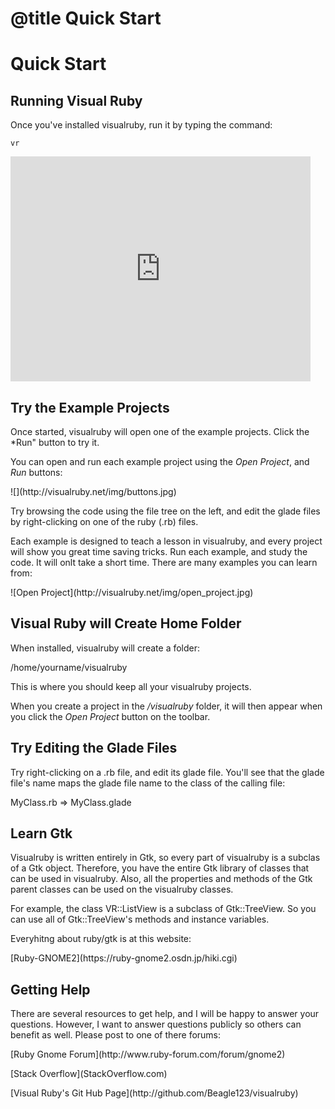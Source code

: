 # @title Quick Start 
# Quick Start 

## Running Visual Ruby

Once you've installed visualruby, run it by typing the command:

	vr

<p>
  <iframe width="480" height="360" src="https://www.youtube.com/embed/cFejLEs5Rb0" frameborder="0" allowfullscreen>
  </iframe>
</p>

 
## Try the Example Projects

Once started, visualruby will open one of the example projects.  Click the *Run" button
to try it. 

You can open and run each example project using the *Open Project*, and *Run* buttons:
<p>
![](http://visualruby.net/img/buttons.jpg)
<p>

Try browsing the code using the file tree on the left, and edit the glade files
by right-clicking on one of the ruby (.rb) files.

Each example is designed to teach a lesson in visualruby, and every project will
show you great time saving tricks.  Run each example, and study the code.  It will
onlt take a short time.  There are many examples you can learn from:
<p>
![Open Project](http://visualruby.net/img/open_project.jpg)
<p>

## Visual Ruby will Create Home Folder

When installed, visualruby will create a folder:

  /home/yourname/visualruby

This is where you should keep all your visualruby projects.

When you create a project in the */visualruby* folder, it will then appear
when you click the *Open Project* button on the toolbar.  

## Try Editing the Glade Files

Try right-clicking on a .rb file, and edit its glade file.  You'll see that the glade
file's name maps the glade file name to the class of the calling file:

  MyClass.rb => MyClass.glade


## Learn Gtk

Visualruby is written entirely in Gtk, so every part of visualruby is a subclas of a Gtk object.
Therefore, you have the entire Gtk library of classes that can be used in visualruby.  Also,
all the properties and methods of the Gtk parent classes can be used on the visualruby classes.

For example, the class VR::ListView is a subclass of Gtk::TreeView.  So you can use all of Gtk::TreeView's
methods and instance variables.

Everyhitng about ruby/gtk is at this website:
<p>
[Ruby-GNOME2](https://ruby-gnome2.osdn.jp/hiki.cgi)

   

## Getting Help

There are several resources to get help, and I will be happy to answer your questions.
However, I want to answer questions publicly so others can benefit as well.  Please post
to one of there forums:

<p>
[Ruby Gnome Forum](http://www.ruby-forum.com/forum/gnome2)
<p>
[Stack Overflow](StackOverflow.com)
<p>
[Visual Ruby's Git Hub Page](http://github.com/Beagle123/visualruby)








